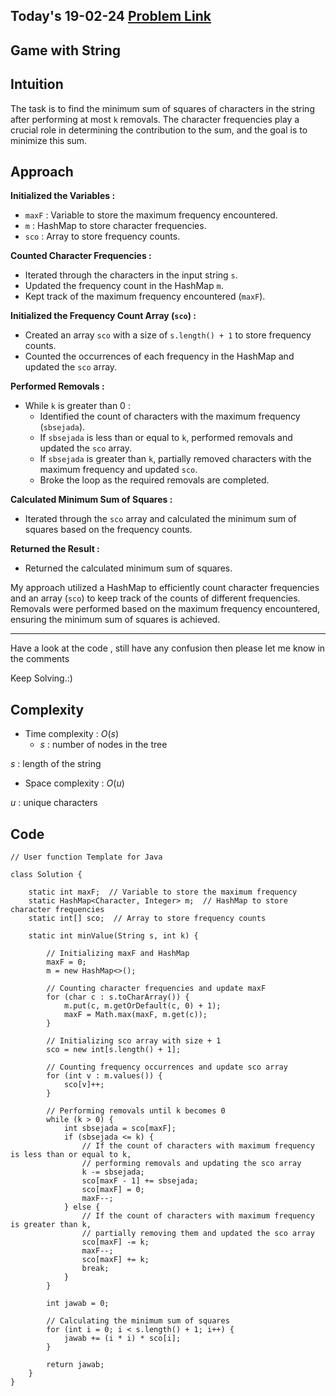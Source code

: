 ## Today's 19-02-24 [Problem Link](https://www.geeksforgeeks.org/problems/game-with-string4100/1)
## Game with String

## Intuition
The task is to find the minimum sum of squares of characters in the string after performing at most `k` removals. The character frequencies play a crucial role in determining the contribution to the sum, and the goal is to minimize this sum.

## Approach

**Initialized the Variables :**
   - `maxF` : Variable to store the maximum frequency encountered.
   - `m` : HashMap to store character frequencies.
   - `sco` : Array to store frequency counts.

**Counted Character Frequencies :**
   - Iterated through the characters in the input string `s`.
   - Updated the frequency count in the HashMap `m`.
   - Kept track of the maximum frequency encountered (`maxF`).

**Initialized the Frequency Count Array (`sco`) :**
   - Created an array `sco` with a size of `s.length() + 1` to store frequency counts.
   - Counted the occurrences of each frequency in the HashMap and updated the `sco` array.

**Performed Removals :**
   - While `k` is greater than 0 :
     - Identified the count of characters with the maximum frequency (`sbsejada`).
     - If `sbsejada` is less than or equal to `k`, performed removals and updated the `sco` array.
     - If `sbsejada` is greater than `k`, partially removed characters with the maximum frequency and updated `sco`.
     - Broke the loop as the required removals are completed.

**Calculated Minimum Sum of Squares :**
   - Iterated through the `sco` array and calculated the minimum sum of squares based on the frequency counts.

**Returned the Result :**
   - Returned the calculated minimum sum of squares.

My approach utilized a HashMap to efficiently count character frequencies and an array (`sco`) to keep track of the counts of different frequencies. Removals were performed based on the maximum frequency encountered, ensuring the minimum sum of squares is achieved.

---
Have a look at the code , still have any confusion then please let me know in the comments

Keep Solving.:)

## Complexity
- Time complexity : $O(s)$
  - $s$ : number of nodes in the tree
<!-- Add your time complexity here, e.g. $$O())$$ -->
$s$ : length of the string
- Space complexity : $O(u)$
<!-- Add your space complexity here, e.g. $$O(n)$$ -->
$u$ : unique characters
   
## Code 

```
// User function Template for Java

class Solution {
    
    static int maxF;  // Variable to store the maximum frequency
    static HashMap<Character, Integer> m;  // HashMap to store character frequencies
    static int[] sco;  // Array to store frequency counts
    
    static int minValue(String s, int k) {
        
        // Initializing maxF and HashMap
        maxF = 0;
        m = new HashMap<>();
        
        // Counting character frequencies and update maxF
        for (char c : s.toCharArray()) {
            m.put(c, m.getOrDefault(c, 0) + 1);
            maxF = Math.max(maxF, m.get(c));
        }
        
        // Initializing sco array with size + 1
        sco = new int[s.length() + 1];
        
        // Counting frequency occurrences and update sco array
        for (int v : m.values()) {
            sco[v]++;
        }
        
        // Performing removals until k becomes 0
        while (k > 0) {
            int sbsejada = sco[maxF];
            if (sbsejada <= k) {
                // If the count of characters with maximum frequency is less than or equal to k,
                // performing removals and updating the sco array
                k -= sbsejada;
                sco[maxF - 1] += sbsejada;
                sco[maxF] = 0;
                maxF--;
            } else {
                // If the count of characters with maximum frequency is greater than k,
                // partially removing them and updated the sco array
                sco[maxF] -= k;
                maxF--;
                sco[maxF] += k;
                break;
            }
        }
        
        int jawab = 0;
        
        // Calculating the minimum sum of squares
        for (int i = 0; i < s.length() + 1; i++) {
            jawab += (i * i) * sco[i];
        }
        
        return jawab;
    }
}
```
